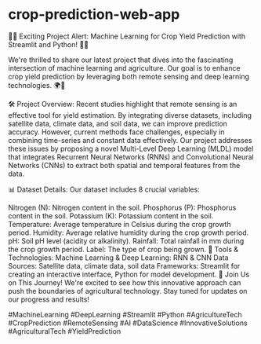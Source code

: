 # crop-prediction-web-app
🚜🌾 Exciting Project Alert: Machine Learning for Crop Yield Prediction with Streamlit and Python! 🌾🚜

We're thrilled to share our latest project that dives into the fascinating intersection of machine learning and agriculture. Our goal is to enhance crop yield prediction by leveraging both remote sensing and deep learning technologies. 🌍🤖

🛠️ Project Overview:
Recent studies highlight that remote sensing is an effective tool for yield estimation. By integrating diverse datasets, including satellite data, climate data, and soil data, we can improve prediction accuracy. However, current methods face challenges, especially in combining time-series and constant data effectively. Our project addresses these issues by proposing a novel Multi-Level Deep Learning (MLDL) model that integrates Recurrent Neural Networks (RNNs) and Convolutional Neural Networks (CNNs) to extract both spatial and temporal features from the data.

📊 Dataset Details:
Our dataset includes 8 crucial variables:

Nitrogen (N): Nitrogen content in the soil.
Phosphorus (P): Phosphorus content in the soil.
Potassium (K): Potassium content in the soil.
Temperature: Average temperature in Celsius during the crop growth period.
Humidity: Average relative humidity during the crop growth period.
pH: Soil pH level (acidity or alkalinity).
Rainfall: Total rainfall in mm during the crop growth period.
Label: The type of crop being grown.
🚀 Tools & Technologies:
Machine Learning & Deep Learning: RNN & CNN
Data Sources: Satellite data, climate data, soil data
Frameworks: Streamlit for creating an interactive interface, Python for model development.
🌟 Join Us on This Journey!
We're excited to see how this innovative approach can push the boundaries of agricultural technology. Stay tuned for updates on our progress and results!

#MachineLearning #DeepLearning #Streamlit #Python #AgricultureTech #CropPrediction #RemoteSensing #AI #DataScience #InnovativeSolutions #AgriculturalTech #YieldPrediction
